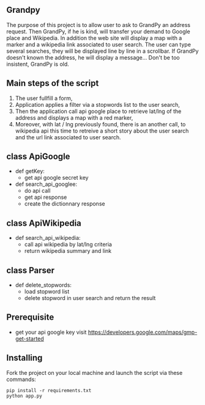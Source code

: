 Grandpy
-------

The purpose of this project is to allow user to ask to GrandPy an address request. Then GrandPy, if he is kind,
will transfer your demand to Google place and Wikipedia. In addition the web site will display a map with a marker
and a wikipedia link associated to user search.
The user can type several searches, they will be displayed line by line in a scrollbar.
If GrandPy doesn't known the address, he will display a message...
Don't be too insistent, GrandPy is old.

## Main steps of the script
1. The user fullfill a form,
2. Application applies a filter via a stopwords list to the user search, 
3. Then the application call api google place to retrieve lat/lng of the address and displays a map with a red marker,
4. Moreover, with lat / lng previously found, there is an another call, to wikipedia api this time to retreive a short story about the user search
and the url link associated to user search.

## class ApiGoogle
* def getKey:
	* get api google secret key
* def search_api_googlee:
	* do api call
  * get api response
  * create the dictionnary response
	
## class ApiWikipedia
* def search_api_wikipedia:
	* call api wikipedia by lat/lng criteria
  * return wikipedia summary and link

## class Parser
* def delete_stopwords:
	* load stopword list
  * delete stopword in user search and return the result

## Prerequisite
* get your api google key visit https://developers.google.com/maps/gmp-get-started

## Installing

Fork the project on your local machine and launch the script via these commands:

    pip install -r requirements.txt
    python app.py
